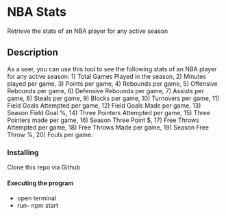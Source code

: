 # NBA Stats

Retrieve the stats of an NBA player for any active season

## Description

As a user, you can use this tool to see the following stats of an NBA player for any active season: 1) Total Games Played in the season, 2) Minutes played per game, 3) Points per game, 4) Rebounds per game, 5) Offensive Rebounds per game, 6) Defensive Rebounds per game, 7) Assists per game, 8) Steals per game, 9) Blocks per game, 10) Turnovers per game, 11) Field Goals Attempted per game, 12) Field Goals Made per game, 13) Season Field Goal %, 14) Three Pointers Attempted per game, 15) Three Pointers made per game, 16) Season Three Point $, 17) Free Throws Attempted per game, 18) Free Throws Made per game, 19) Season Free Throw %, 20) Fouls per game.

### Installing

Clone this repo via Github

#### Executing the program

- open terminal
- run- npm start
